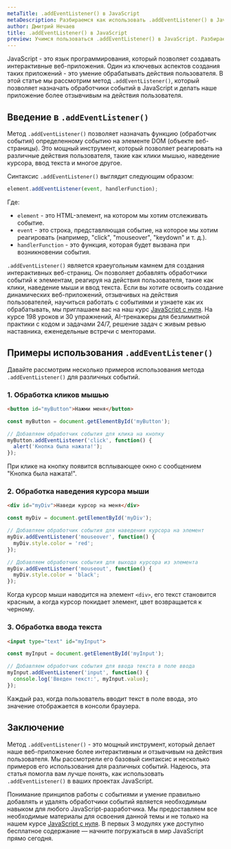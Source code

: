 ```yaml
---
metaTitle: .addEventListener() в JavaScript
metaDescription: Разбираемся как использовать .addEventListener() в JavaScript
author: Дмитрий Нечаев
title: .addEventListener() в JavaScript
preview: Учимся пользоваться .addEventListener() в JavaScript. Разбираем примеры использования
---
```


JavaScript - это язык программирования, который позволяет создавать интерактивные веб-приложения. Один из ключевых аспектов создания таких приложений - это умение обрабатывать действия пользователя. В этой статье мы рассмотрим метод `.addEventListener()`, который позволяет назначать обработчики событий в JavaScript и делать наше приложение более отзывчивым на действия пользователя.

## Введение в `.addEventListener()`

Метод `.addEventListener()` позволяет назначать функцию (обработчик события) определенному событию на элементе DOM (объекте веб-страницы). Это мощный инструмент, который позволяет реагировать на различные действия пользователя, такие как клики мышью, наведение курсора, ввод текста и многое другое.

Синтаксис `.addEventListener()` выглядит следующим образом:

```jsx
element.addEventListener(event, handlerFunction);

```

Где:

- `element` - это HTML-элемент, на котором мы хотим отслеживать событие.
- `event` - это строка, представляющая событие, на которое мы хотим реагировать (например, "click", "mouseover", "keydown" и т. д.).
- `handlerFunction` - это функция, которая будет вызвана при возникновении события.

`.addEventListener()` является краеугольным камнем для создания интерактивных веб-страниц. Он позволяет добавлять обработчики событий к элементам, реагируя на действия пользователя, такие как клики, наведение мыши и ввод текста. Если вы хотите освоить создание динамических веб-приложений, отзывчивых на действия пользователей, научиться работать с событиями и узнаете как их обрабатывать, мы приглашаем вас на наш курс [JavaScript с нуля](https://purpleschool.ru/course/javascript-basics?utm_source=knowledgebase&utm_medium=text&utm_campaign=addEventListener-v-javascript). На курсе 198 уроков и 30 упражнений, AI-тренажеры для безлимитной практики с кодом и задачами 24/7, решение задач с живым ревью наставника, еженедельные встречи с менторами.

## Примеры использования `.addEventListener()`

Давайте рассмотрим несколько примеров использования метода `.addEventListener()` для различных событий.

### 1. Обработка кликов мышью

```html
<button id="myButton">Нажми меня</button>

```

```jsx
const myButton = document.getElementById('myButton');

// Добавляем обработчик события для клика на кнопку
myButton.addEventListener('click', function() {
  alert('Кнопка была нажата!');
});

```

При клике на кнопку появится всплывающее окно с сообщением "Кнопка была нажата!".

### 2. Обработка наведения курсора мыши

```html
<div id="myDiv">Наведи курсор на меня</div>

```

```jsx
const myDiv = document.getElementById('myDiv');

// Добавляем обработчик события для наведения курсора на элемент
myDiv.addEventListener('mouseover', function() {
  myDiv.style.color = 'red';
});

// Добавляем обработчик события для выхода курсора из элемента
myDiv.addEventListener('mouseout', function() {
  myDiv.style.color = 'black';
});

```

Когда курсор мыши наводится на элемент `<div>`, его текст становится красным, а когда курсор покидает элемент, цвет возвращается к черному.

### 3. Обработка ввода текста

```html
<input type="text" id="myInput">

```

```jsx
const myInput = document.getElementById('myInput');

// Добавляем обработчик события для ввода текста в поле ввода
myInput.addEventListener('input', function() {
  console.log('Введен текст:', myInput.value);
});

```

Каждый раз, когда пользователь вводит текст в поле ввода, это значение отображается в консоли браузера.

## Заключение

Метод `.addEventListener()` - это мощный инструмент, который делает наше веб-приложение более интерактивным и отзывчивым на действия пользователя. Мы рассмотрели его базовый синтаксис и несколько примеров его использования для различных событий. Надеюсь, эта статья помогла вам лучше понять, как использовать `.addEventListener()` в ваших проектах JavaScript.

Понимание принципов работы с событиями и умение правильно добавлять и удалять обработчики событий является необходимым навыком для любого JavaScript-разработчика. Мы предоставляем все необходимые материалы для освоения данной темы и не только на нашем курсе [JavaScript с нуля](https://purpleschool.ru/course/javascript-basics?utm_source=knowledgebase&utm_medium=text&utm_campaign=addEventListener-v-javascript). В первых 3 модулях уже доступно бесплатное содержание — начните погружаться в мир JavaScript прямо сегодня.
